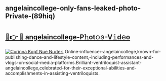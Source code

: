 ## angelaincollege-only-fans​-leaked-photo​-Private-(89hiq)


# <h2><a href="https://mediaupload.pro?title=angelaincollege&ref=git">🔗👉 🔴 angelaincollege-P𝚑ot𝚘𝚜-V𝚒d𝚎o</a></h2>

[![Corinna Kopf Nue Nu𝚍e𝚜](https://i.imgur.com/0qMVB7G.gif)](https://mediaupload.pro?title=angelaincollege&ref=git)
Online-influencer-angelaincollege,known-for-publishing-dance-and-lifestyle-content,-including-performances-and-vlogs-on-social-media-platforms.Brilliant-ventriloquist-assistant-angelaincollege,celebrated-for-their-exceptional-abilities-and-accomplishments-in-assisting-ventriloquists.  